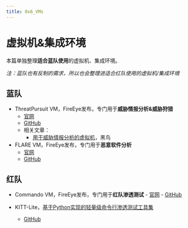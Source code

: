 ```yaml
---
title: 0x6_VMs
---
```


# 虚拟机&集成环境

本篇单独整理**适合蓝队使用**的虚拟机、集成环境。

*注：蓝队也有反制的需求，所以也会整理进适合红队使用的虚拟机/集成环境*



## 蓝队

-   ThreatPursuit VM，FireEye发布，专门用于**威胁情报分析&威胁狩猎**
    -   [官网](https://www.fireeye.com/blog/threat-research/2020/10/threatpursuit-vm-threat-intelligence-and-hunting-virtual-machine.html)
    -   [GitHub](https://github.com/fireeye/ThreatPursuit-VM)
    -   相关文章：
        -   [用于威胁情报分析的虚拟机](https://mp.weixin.qq.com/s/WmvV2Q_ToMZLtZNKz4Y0Sw)，黑鸟
-   FLARE VM，FireEye发布，专门用于**恶意软件分析**
    -   [官网](fireeye.com/blog/threat-research/2017/07/flare-vm-the-windows-malware.html)
    -   [GitHub](https://github.com/fireeye/flare-vm)



## 红队

-    Commando VM，FireEye发布，专门用于**红队渗透测试**
    -   [官网](https://www.fireeye.com/blog/threat-research/2019/03/commando-vm-windows-offensive-distribution.html)
    -   [GitHub](https://github.com/fireeye/commando-vm)


-   KITT-Lite，[基于Python实现的轻量级命令行渗透测试工具集](https://4hou.win/wordpress/?p=47757)

    -   [GitHub](https://github.com/Cisc0-gif/KITT-Lite)